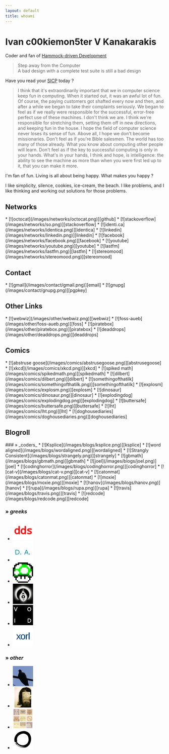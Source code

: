 ```yaml
---
layout: default
title: whoami
---
```


Ivan c00kiemon5ter V Kanakarakis
================================
Coder and fan of [Hammock-driven Development][hdd]

> Step away from the Computer<br />
> A bad design with a complete test suite is still a bad design

Have you read your [SICP] today ?

> I think that it's extraordinarily important that we in computer science keep
> fun in computing. When it started out, it was an awful lot of fun. Of course,
> the paying customers got shafted every now and then, and after a while we
> began to take their complaints seriously. We began to feel as if we really
> were responsible for the successful, error-free perfect use of these machines.
> I don't think we are. I think we're responsible for stretching them, setting
> them off in new directions, and keeping fun in the house. I hope the field of
> computer science never loses its sense of fun. Above all, I hope we don't
> become missionaries. Don't feel as if you're Bible salesmen. The world has too
> many of those already. What you know about computing other people will learn.
> Don't feel as if the key to successful computing is only in your hands. What's
> in your hands, I think and hope, is intelligence: the ability to see the
> machine as more than when you were first led up to it, that you can make it
> more.

I'm fan of fun. Living is all about being happy. What makes you happy ?

I like simplicity, silence, cookies, ice-cream, the beach.
I like problems, and I like thinking and working out solutions
for those problems.

  [hdd]: http://blip.tv/clojure/hammock-driven-development-4475586
  [SICP]: http://mitpress.mit.edu/sicp/

Networks
--------
<div class="icons" markdown="1">
* [![octocat](/images/networks/octocat.png)][github]
* [![stackoverflow](/images/networks/so.png)][stackoverflow]
* [![identi.ca](/images/networks/identica.png)][identica]
* [![linkedin](/images/networks/linkedin.png)][linkedin]
* [![facebook](/images/networks/facebook.png)][facebook]
* [![youtube](/images/networks/youtube.png)][youtube]
* [![lastfm](/images/networks/lastfm.png)][lastfm]
* [![stereomood](/images/networks/stereomood.png)][stereomood]
</div>

  [github]: https://github.com/c00kiemon5ter "github"
  [stackoverflow]: http://stackoverflow.com/users/329407/c00kiemon5ter "stack overflow"
  [identica]: http://identi.ca/c00kiemon5ter "identi.ca"
  [linkedin]: http://gr.linkedin.com/in/c00kiemon5ter "linkedin"
  [facebook]: https://facebook.com/c00kiemon5ter "facebook"
  [youtube]: http://youtube.com/user/c0okiemon5ter "youtube"
  [lastfm]: http://last.fm/user/koukosNest "lastfm"
  [stereomood]: http://stereomood.com/users/profile/c00kiemon5ter "stereomood"

Contact
-------
<div class="icons" markdown="1">
* [![gmail](/images/contact/gmail.png)][email]
* [![gnupg](/images/contact/gnupg.png)][pgpkey]
</div>

  [email]: &#109;&#x61;&#x69;&#108;&#x74;&#111;&#x3a;&#105;&#118;&#097;&#110;&#046;&#107;&#097;&#110;&#097;&#107;&#064;&#103;&#109;&#097;&#105;&#108;&#046;&#099;&#111;&#109; "email"
  [pgpkey]: /files/c00kiemon5ter.pgp "pgp key"

Other Links
-----------
<div class="icons" markdown="1">
* [![webwiz](/images/other/webwiz.png)][webwiz]
* [![foss-aueb](/images/other/foss-aueb.png)][foss]
* [![piratebox](/images/other/piratebox.png)][piratebox]
* [![deaddrops](/images/other/deaddrops.png)][deaddrops]
</div>

  [webwiz]: http://webwizards.gr/ "web wizards"
  [foss]: http://foss.aueb.gr "foss aueb community"
  [piratebox]: http://wiki.daviddarts.com/PirateBox "piratebox"
  [deaddrops]: http://deaddrops.com/ "deaddrops"

Comics
------
<div class="icons" markdown="1">
* [![abstruse goose](/images/comics/abstrusegoose.png)][abstrusegoose]
* [![xkcd](/images/comics/xkcd.png)][xkcd]
* [![spiked math](/images/comics/spikedmath.png)][spikedmath]
* [![dilbert](/images/comics/dilbert.png)][dilbert]
* [![somethingofthatilk](/images/comics/somethingofthatilk.png)][somethingofthatilk]
* [![explosm](/images/comics/explosm.png)][explosm]
* [![dinosaur](/images/comics/dinosaur.png)][dinosaur]
* [![explodingdog](/images/comics/explodingdog.png)][explodingdog]
* [![buttersafe](/images/comics/buttersafe.png)][buttersafe]
* [![lht](/images/comics/lht.png)][lht]
* [![doghousediaries](/images/comics/doghousediaries.png)][doghousediaries]
</div>

  [abstrusegoose]: http://abstrusegoose.com/ "abstruse goose"
  [xkcd]: http://xkcd.com/ "xkcd"
  [spikedmath]: http://spikedmath.com/ "spiked math"
  [dilbert]: http://dilbert.com/ "dilbert"
  [somethingofthatilk]: http://www.somethingofthatilk.com "something of that ilk"
  [explosm]: http://www.explosm.net/comics/ "explosm ~ cyanide & happiness"
  [dinosaur]: http://www.qwantz.com "dinosaur comics"
  [explodingdog]: http://explodingdog.tumblr.com/ "exploding dog"
  [buttersafe]: http://buttersafe.com/ "butter safe"
  [lht]: http://www.lefthandedtoons.com/ "left handed toons"
  [doghousediaries]: http://www.thedoghousediaries.com/ "doghouse diaries"

Blogroll
--------
<div class="icons" markdown="1">
### » _coders_
* [![Ksplice](/images/blogs/ksplice.png)][ksplice]
* [![word aligned](/images/blogs/wordaligned.png)][wordaligned]
* [![Strangly Consistent](/images/blogs/strangely.png)][strangely]
* [![gbmath](/images/blogs/gbmath.png)][gbmath]
* [![joel](/images/blogs/joel.png)][joel]
* [![codinghorror](/images/blogs/codinghorror.png)][codinghorror]
* [![cat-v](/images/blogs/cat-v.png)][cat-v]
* [![catonmat](/images/blogs/catonmat.png)][catonmat]
* [![moxie](/images/blogs/moxie.png)][moxie]
* [![hanov](/images/blogs/hanov.png)][hanov]
* [![rupa](/images/blogs/rupa.png)][rupa]
* [![travis](/images/blogs/travis.png)][travis]
* [![redcode](/images/blogs/redcode.png)][redcode]

### » _greeks_
* [![dds](/images/blogs/dds.png)][dds]
* [![dimandr](/images/blogs/dimandr.png)][dimandr]
* [![huku](/images/blogs/huku.png)][huku]
* [![sock-raw](/images/blogs/sock-raw.png)][sock-raw]
* [![karig](/images/blogs/void.png)][karig]
* [![xorl](/images/blogs/xorl.png)][xorl]

### » _other_
* [![athensville](/images/blogs/athensville.png)][athensville]
* [![constantine](/images/blogs/constantine.png)][constantine]
* [![facesinplaces](/images/blogs/facesinplaces.png)][facesinplaces]
* [![zen](/images/blogs/zen.png)][zen]
</div>

  [ksplice]: http://blog.ksplice.com/ "Ksplice"
  [wordaligned]: http://wordaligned.org/ "Word Aligned"
  [strangely]: http://strangelyconsistent.org/ "Strangly Consistent"
  [gbmath]: http://scientopia.org/blogs/goodmath/ "good math - bad math"
  [joel]: http://www.joelonsoftware.com/ "joel on software"
  [codinghorror]: http://www.codinghorror.com/blog/ "coding horror"
  [cat-v]: http://harmful.cat-v.org/Blog/ "cat -v"
  [catonmat]: http://www.catonmat.net/blog/ "good coders code, great reuse"
  [moxie]: http://thoughtcrime.org/stories.html "mox⋅ie mar⋅lin⋅spike"
  [hanov]: http://stevehanov.ca/blog/index.php "Steve Hanov"
  [rupa]: http://un.ix.io/ "rupa@un.ix.io ~bin/"
  [travis]: http://combinate.us/ "Travis Vachon"
  [redcode]: http://www.redcode.nl/ "Roy Van Rijn"
  [dds]: http://www.spinellis.gr/blog/ "Diomidis Spinelis"
  [dimandr]: http://code-o-matic.blogspot.com/ "Dimitris Andreou"
  [huku]: http://dp.grhack.net/ "deceptionhat!"
  [sock-raw]: http://sock-raw.org/ "sock-raw"
  [karig]: http://www.void.gr/kargig/blog/ "into the void"
  [xorl]: http://xorl.wordpress.com/ "xorl %eax, %eax"
  [athensville]: http://athensville.blogspot.com/ "Athens Ville"
  [constantine]: http://asunartisies.blogspot.com/ "Ασυνάρτητες Σκέψεις"
  [facesinplaces]: http://facesinplaces.blogspot.com/ "faces in places"
  [zen]: http://zenhabits.net/ "zen habits"

